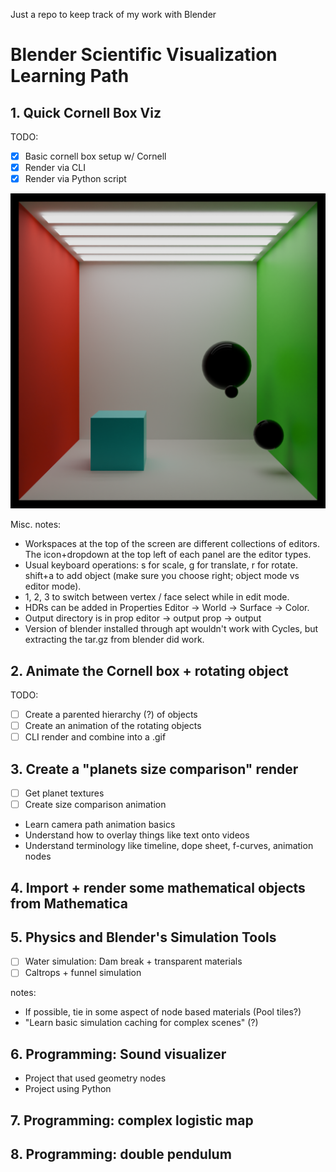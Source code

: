Just a repo to keep track of my work with Blender



# Blender Scientific Visualization Learning Path

## 1. Quick Cornell Box Viz

TODO:
- [x] Basic cornell box setup w/ Cornell
- [x] Render via CLI
- [x] Render via Python script

![](p1-cornellbox/p1_0001.png)

Misc. notes:
- Workspaces at the top of the screen are different collections of editors. The icon+dropdown at the top left of each panel are the editor types.
- Usual keyboard operations: s for scale, g for translate, r for rotate. shift+a to add object (make sure you choose right; object mode vs editor mode).
- 1, 2, 3 to switch between vertex / face select while in edit mode.
- HDRs can be added in Properties Editor -> World -> Surface -> Color. 
- Output directory is in prop editor -> output prop -> output
- Version of blender installed through apt wouldn't work with Cycles, but extracting the tar.gz from blender did work. 

## 2. Animate the Cornell box + rotating object

TODO:
- [ ] Create a parented hierarchy (?) of objects
- [ ] Create an animation of the rotating objects
- [ ] CLI render and combine into a .gif

## 3. Create a "planets size comparison" render
- [ ] Get planet textures
- [ ] Create size comparison animation

- Learn camera path animation basics
- Understand how to overlay things like text onto videos
- Understand terminology like timeline, dope sheet, f-curves, animation nodes

## 4. Import + render some mathematical objects from Mathematica

## 5. Physics and Blender's Simulation Tools
- [ ] Water simulation: Dam break + transparent materials 
- [ ] Caltrops + funnel simulation

notes: 
- If possible, tie in some aspect of node based materials (Pool tiles?)
- "Learn basic simulation caching for complex scenes" (?)

## 6. Programming: Sound visualizer
- Project that used geometry nodes
- Project using Python

## 7. Programming: complex logistic map

## 8. Programming: double pendulum
